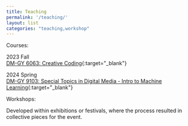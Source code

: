 ```yaml
---
title: Teaching
permalink: '/teaching/'
layout: list
categories: "teaching,workshop"
---
```

<div class="list-section">Courses:</div>

2023 Fall  
[DM-GY 6063: Creative Coding](https://dm-gy-6063-2023f-d.github.io/){:target="_blank"}

2024 Spring  
[DM-GY 9103: Special Topics in Digital Media - Intro to Machine Learning](https://dm-gy-9103-2024s-r.github.io/){:target="_blank"}

<div class="list-section">Workshops:</div>

Developed within exhibitions or festivals, where the process resulted in collective pieces for the event.
